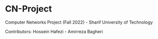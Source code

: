 # CN-Project
Computer Networks Project (Fall 2022) - Sharif University of Technology

Contributors: Hossein Hafezi - Amirreza Bagheri
